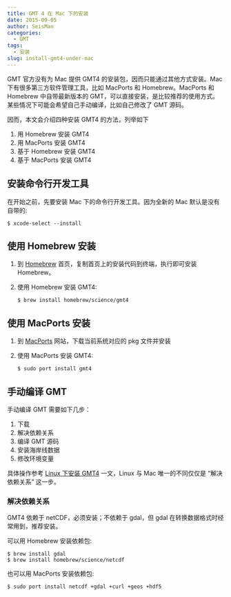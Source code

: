 ```yaml
---
title: GMT 4 在 Mac 下的安装
date: 2015-09-05
author: SeisMan
categories:
  - GMT
tags:
  - 安装
slug: install-gmt4-under-mac
---
```


GMT 官方没有为 Mac 提供 GMT4 的安装包，因而只能通过其他方式安装。Mac 下有很多第三方软件管理工具，比如 MacPorts 和 Homebrew。MacPorts 和 Homebrew 中自带最新版本的 GMT，可以直接安装，是比较推荐的使用方式。某些情况下可能会希望自己手动编译，比如自己修改了 GMT 源码。

因而，本文会介绍四种安装 GMT4 的方法，列举如下

1.  用 Homebrew 安装 GMT4
2.  用 MacPorts 安装 GMT4
3.  基于 Homebrew 安装 GMT4
4.  基于 MacPorts 安装 GMT4

<!--more-->

## 安装命令行开发工具

在开始之前，先要安装 Mac 下的命令行开发工具。因为全新的 Mac 默认是没有自带的:

    $ xcode-select --install

## 使用 Homebrew 安装

1.  到 [Homebrew](http://brew.sh/) 首页，复制首页上的安装代码到终端，执行即可安装 Homebrew。
2.  使用 Homebrew 安装 GMT4:

        $ brew install homebrew/science/gmt4

## 使用 MacPorts 安装

1.  到 [MacPorts](https://www.macports.org/install.php) 网站，下载当前系统对应的 pkg 文件并安装
2.  使用 MacPorts 安装 GMT4:

        $ sudo port install gmt4

## 手动编译 GMT

手动编译 GMT 需要如下几步：

1.  下载
2.  解决依赖关系
3.  编译 GMT 源码
4.  安装海岸线数据
5.  修改环境变量

具体操作参考 [Linux 下安装 GMT4](/install-gmt4-under-linux/) 一文，Linux 与 Mac 唯一的不同仅仅是 “解决依赖关系” 这一步。

### 解决依赖关系

GMT4 依赖于 netCDF，必须安装；不依赖于 gdal，但 gdal 在转换数据格式时经常用到，推荐安装。

可以用 Homebrew 安装依赖包:

    $ brew install gdal
    $ brew install homebrew/science/netcdf

也可以用 MacPorts 安装依赖包:

    $ sudo port install netcdf +gdal +curl +geos +hdf5
